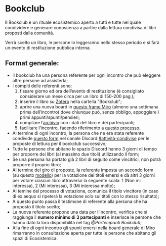 # Bookclub

Il Bookclub è un rituale ecosistemico aperto a tutti e tutte nel quale condividere e generare conoscenza a partire dalla lettura condivisa di libri proposti dalla comunità.

Verrà scelto un libro, le persone lo leggeranno nello stesso periodo e si farà un evento di restituzione pubblica interna.

## Format generale:

* Il bookclub ha una persona referente per ogni incontro che può eleggere altre persone ad assisterla;&#x20;
* I compiti delle referenti sono:
  1. fissare giorno ed ora dell’evento di restituzione (è consigliato considerare un mese circa per un libro di 150-200 pag.);
  2. inserire il libro su [Zotero](../ambienti-digitali/zotero.md) nella cartella "Bookclub";
  3. aprire una nuova board in [questo frame Miro](https://miro.com/app/board/uXjVMs24R24=/) (almeno una settimana prima dell’incontro) dove chiunque può, senza obbligo, appoggiare i primi appunti/spunti/pensieri;
  4. compilare l’[archivio](https://docs.google.com/spreadsheets/d/1N0J0lwP34S2QgxiQt4k0jZBS45hmBrHtRbk82r8gyME/edit#gid=0) con i dati del libro e dei partecipanti;
  5. facilitare l’incontro, facendo riferimento a [questo processo](https://docs.google.com/spreadsheets/d/1qSgX3A52C807SlwIxNqcccjvdz077LgdrcGb6eukGho/edit#gid=0).
* Al termine di ogni incontro, la persona che ne era stata referente condivide [questo form](https://docs.google.com/forms/d/e/1FAIpQLSfecHoDc3ZDknz_M5fDaMaQ2f888FRmKFlOWDxIYOs12fNG8A/viewform) nel canale Discord [#attività-condivise](https://discord.com/channels/1052582337608679444/1054411252195151912) per le proposte di lettura per il bookclub successivo;
* Tutte le persone che abitano lo spazio Discord hanno 3 giorni di tempo per proporre dei libri (al massimo due titoli) utilizzando il form;&#x20;
* Se una persona ha portato già 2 libri di seguito come vincitrici, non potrà proporre il proprio libro;
* Al termine del giro di proposte, la referente imposta un secondo form (su questo [modello](https://docs.google.com/forms/d/1jp8t0LePqlSAy2QFiYpeg0wWBXkgYLX6FWGHKOfP9Fw/edit)) per la votazione dei titoli emersi e dà altri 3 giorni per votare ciascun libro attraverso la seguente scala: 1 (Non mi interessa), 2 (Mi interessa), 3 (Mi interessa molto);
* Al temine del processo di votazione, comunica il titolo vincitore (in caso di ex aequo si ripeterà la votazione solo sui titoli con lo stesso risultato);&#x20;
* A questo punto passa il testimone di referente alla persona che ha proposto il titolo scelto;&#x20;
* La nuova referente propone una data per l’incontro, verifica che si raggiunga il **numero minimo di 3 partecipanti** e inserisce le persone che hanno dato la loro disponibilità nel tag _@Partecipanti Bookclub_;
* Alla fine di ogni incontro gli spunti emersi nella board generale di Miro rimarranno in consultazione aperta per tutte le persone che abitano gli spazi di Ecosistemica.
